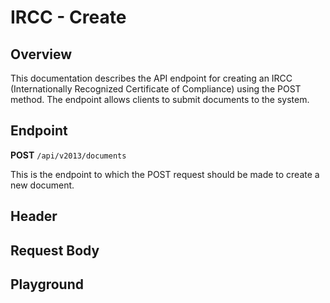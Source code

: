 <script setup>
import "../../../style.css"
import SwaggerUI from "../../../swagger/view/SwaggerUI.vue"
import swaggerJson from "../../../swagger/json/ircc.published.create.json";

const swaggerSpecs = [
  { json: swaggerJson, protected: true },
];
</script>

# IRCC - Create

## Overview

This documentation describes the API endpoint for creating an IRCC (Internationally Recognized Certificate of Compliance) using the POST method. The endpoint allows clients to submit documents to the system.

<!--@include: ../../../components/ircc/introduction.md-->

## Endpoint

**POST** `/api/v2013/documents`

This is the endpoint to which the POST request should be made to create a new document.

## Header

<!--@include: ../../../components/common/authorization-header.md-->

<!--@include: ../../../components/common/query-schema-parameter-section.md-->

<!--@include: ../../../components/common/url-uid-parameter-section.md-->

<!--@include: ../../../components/common/validation-error.md-->

## Request Body

<!--@include: ../../../components/ircc/request-body.md-->

## Playground

<SwaggerUI :swaggerSpecs="swaggerSpecs" />
